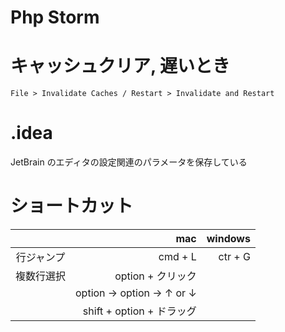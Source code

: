 # Php Storm

# キャッシュクリア, 遅いとき

`File > Invalidate Caches / Restart > Invalidate and Restart`

# .idea

JetBrain のエディタの設定関連のパラメータを保存している

# ショートカット

| |mac|windows|
|:---:|---:|---:|
|行ジャンプ|cmd + L|ctr + G|
|複数行選択|option + クリック||
||option -> option -> ↑ or ↓||
||shift + option + ドラッグ||